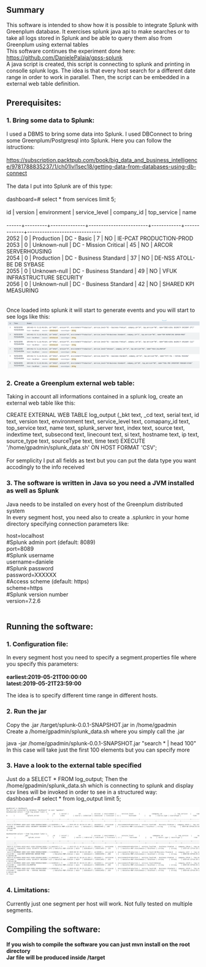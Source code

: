 ## Summary
This software is intended to show how it is possible to integrate Splunk with Greenplum database. It exercises splunk java api 
to make searches or to take all logs stored in Splunk and be able to query them also from Greenplum using external tables </br>
This software continues the experiment done here: </br>
https://github.com/DanielePalaia/gpss-splunk </br>
A java script is created, this script is connecting to splunk and printing in consolle splunk logs. The idea is that every host search for a different date range in order to work in parallel.
Then, the script can be embedded in a external web table definition.

## Prerequisites:
### 1. Bring some data to Splunk: 
I used a DBMS to bring some data into Splunk. I used DBConnect to bring some Greenplum/Postgresql into Splunk. Here you can follow the istructions: </br></br>
https://subscription.packtpub.com/book/big_data_and_business_intelligence/9781788835237/1/ch01lvl1sec18/getting-data-from-databases-using-db-connect</br></br>
The data I put into Splunk are of this type: </br></br>
dashboard=# select * from services limit 5; </br></br>
  id  | version | environment  |     service_level      | company_id | top_service |             name  </br>            
------+---------+--------------+------------------------+------------+-------------+------------------------------ </br>
 2052 |       0 | Production   | DC - Basic             |          7 | NO          | IE-PCAT PRODUCTION-PROD </br>
 2053 |       0 | Unknown-null | DC - Mission Critical  |         45 | NO          | ARCOR SERVERHOUSING </br>
 2054 |       0 | Production   | DC - Business Standard |         37 | NO          | DE-NSS ATOLL-BE DB SYBASE </br>
 2055 |       0 | Unknown-null | DC - Business Standard |         49 | NO          | VFUK INFRASTRUCTURE SECURITY </br>
 2056 |       0 | Unknown-null | DC - Business Standard |         42 | NO          | SHARED KPI MEASURING </br>
</br></br>
Once loaded into splunk it will start to generate events and you will start to see logs like this:
![Screenshot](./images/image1.png)

### 2. Create a Greenplum external web table:
Taking in account all informations contained in a splunk log, create an external web table like this:</br>

CREATE EXTERNAL WEB TABLE log_output
    (_bkt text, _cd text, serial text, id text, version text, environment text, service_level text, comapany_id text, top_service text, name text, splunk_server text, index text, source text, indextime text, subsecond text, linecount text, si text, hostname text, ip text, source_type text, sourceType text, time text)
    EXECUTE '/home/gpadmin/splunk_data.sh' ON HOST
    FORMAT 'CSV';
    </br></br>
For semplicity I put all fields as text but you can put the data type you want accodingly to the info received
</br>

    
### 3. The software is written in Java so you need a JVM installed as well as Splunk
Java needs to be installed on every host of the Greenplum distributed system </br> 
In every segment host, you need also to create a .splunkrc  in your home directory specifying connection parameters like: </br>  

host=localhost </br> 
#Splunk admin port (default: 8089) </br> 
port=8089   </br> 
#Splunk username   
username=daniele   
#Splunk password   
password=XXXXXX   
#Access scheme (default: https)   
scheme=https  
#Splunk version number   
version=7.2.6   
 </br>
 
## Running the software:
### 1. Configuration file: </br>  
In every segment host you need to specify a segment.properties file where you specify this parameters: </br></br>
**earliest:2019-05-21T00:00:00** </br>
**latest:2019-05-21T23:59:00** </br>

The idea is to specify different time range in different hosts.

### 2. Run the jar </br>
Copy the .jar /target/splunk-0.0.1-SNAPSHOT.jar in /home/gpadmin </br>
Create a /home/gpadmin/splunk_data.sh where you simply call the .jar</br>

java -jar /home/gpadmin/splunk-0.0.1-SNAPSHOT.jar "search * | head 100"</br>
In this case will take just the first 100 elements but you can specify more


### 3. Have a look to the external table specified </br> 
Just do a SELECT * FROM log_output;
Then the /home/gpadmin/splunk_data.sh which is connecting to splunk and display csv lines will be invoked in order to see in a structured way:</br>
dashboard=# select * from log_output limit 5; </br>

![Screenshot](./images/external_table.png)

### 4. Limitations: </br> 
Currently just one segment per host will work. Not fully tested on multiple segments.

## Compiling the software:

**If you wish to compile the software you can just mvn install on the root directory** </br>
**Jar file will be produced inside /target**
